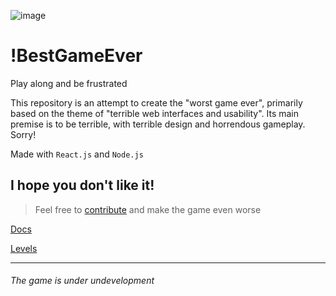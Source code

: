 ![image](https://github.com/geraldohomero/WorstGameEver/assets/70844369/2a85688f-a47e-483d-9934-04a43f8f0d6b)

# !BestGameEver

Play along and be frustrated

This repository is an attempt to create the "worst game ever", primarily based on the theme of "terrible web interfaces and usability". Its main premise is to be terrible, with terrible design and horrendous gameplay. Sorry!

Made with `React.js` and `Node.js`

## I hope you don't like it!

>Feel free to [contribute](./CONTRIBUTING.md) and make the game even worse

[Docs](./docs/README.md)

[Levels](./docs/Levels/README.md)

---

###### The game is under undevelopment
